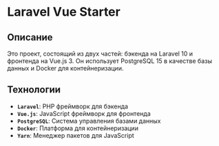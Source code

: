 # Laravel Vue Starter

## Описание
Это проект, состоящий из двух частей: бэкенда на Laravel 10 и фронтенда на Vue.js 3. Он использует PostgreSQL 15 в качестве базы данных и Docker для контейнеризации.

## Технологии
- **`Laravel`**: PHP фреймворк для бэкенда
- **`Vue.js`**: JavaScript фреймворк для фронтенда
- **`PostgreSQL`**: Система управления базами данных
- **`Docker`**: Платформа для контейнеризации
- **`Yarn`**: Менеджер пакетов для JavaScript